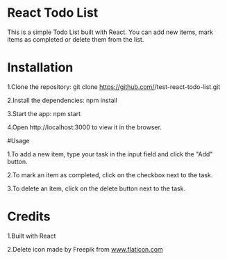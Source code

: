 # React Todo List

This is a simple Todo List built with React. You can add new items, mark items as completed or delete them from the list.

# Installation

1.Clone the repository: git clone https://github.com/<your-username>/test-react-todo-list.git

2.Install the dependencies: npm install

3.Start the app: npm start

4.Open http://localhost:3000 to view it in the browser.

#Usage

1.To add a new item, type your task in the input field and click the "Add" button.

2.To mark an item as completed, click on the checkbox next to the task.

3.To delete an item, click on the delete button next to the task.

# Credits

1.Built with React

2.Delete icon made by Freepik from www.flaticon.com
